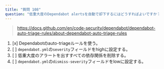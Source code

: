 ```yaml
---
title: "質問 108"
question: "低重大度のDependabot alertsを自動で却下するにはどうすればよいですか？"
---
```


> https://docs.github.com/en/code-security/dependabot/dependabot-auto-triage-rules/about-dependabot-auto-triage-rules
1. [x] Dependabotのauto-triageルールを使う。
1. [ ] `dependabot.yml`の`severity`フィールドをhighに設定する。
1. [ ] 低重大度のアラートを出すすべての依存関係を削除する。
1. [ ] `dependabot.yml`の`dismiss-severity`フィールドをlowに設定する。